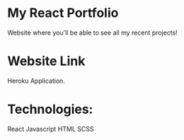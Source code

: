 # My React Portfolio
Website where you'll be able to see all my recent projects!

# Website Link
Heroku Application.

# Technologies:
React
Javascript
HTML
SCSS
